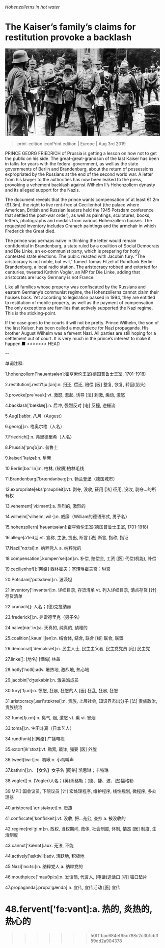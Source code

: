 ###### Hohenzollerns in hot water

# The Kaiser’s family’s claims for restitution provoke a backlash 

![image](images/20190803_EUP501_0.jpg) 

> print-edition iconPrint edition | Europe | Aug 3rd 2019 

PRINCE GEORG FRIEDRICH of Prussia is getting a lesson on how not to get the public on his side. The great-great-grandson of the last Kaiser has been in talks for years with the federal government, as well as the state governments of Berlin and Brandenburg, about the return of possessions expropriated by the Russians at the end of the second world war. A letter from his lawyer to the authorities has now been leaked to the press, provoking a vehement backlash against Wilhelm II’s Hohenzollern dynasty and its alleged support for the Nazis. 

The document reveals that the prince wants compensation of at least €1.2m ($1.3m), the right to live rent-free at Cecilienhof (the palace where American, British and Russian leaders held the 1945 Potsdam conference that settled the post-war order), as well as paintings, sculptures, books, letters, photographs and medals from various Hohenzollern houses. The requested inventory includes Cranach paintings and the armchair in which Frederick the Great died. 

The prince was perhaps naive in thinking the letter would remain confidential in Brandenburg, a state ruled by a coalition of Social Democrats and Die Linke, an ex-communist party, which is preparing for hotly contested state elections. The public reacted with Jacobin fury. “The aristocracy is not noble, but evil,” fumed Tomas Fitzel of Rundfunk Berlin-Brandenburg, a local radio station. The aristocracy robbed and extorted for centuries, tweeted Kathrin Vogler, an MP for Die Linke, adding that aristocrats are lucky Germany is not France. 

Like all families whose property was confiscated by the Russians and eastern Germany’s communist regime, the Hohenzollerns cannot claim their houses back. Yet according to legislation passed in 1994, they are entitled to restitution of mobile property, as well as the payment of compensation. The only exceptions are families that actively supported the Nazi regime. This is the sticking-point. 

If the case goes to the courts it will not be pretty. Prince Wilhelm, the son of the last Kaiser, has been called a mouthpiece for Nazi propaganda. His brother August Wilhelm was a fervent Nazi. All parties are still hoping for a settlement out of court. It is very much in the prince’s interest to make it happen.■ 
<<<<<<< HEAD

-- 

 单词注释:

1.hohenzollern['hәuәntsәlәn]:霍亨索伦王室(德国普鲁士王室, 1701-1918) 

2.restitution[.resti'tju:ʃәn]:n. 归还, 偿还, 赔偿 [医] 整复, 恢复, 转回(胎头) 

3.provoke[prә'vәuk]:vt. 激怒, 惹起, 诱导 [法] 刺激, 煽动, 激怒 

4.backlash['bæklæʃ]:n. 后冲, 强烈反对 [电] 反撞, 逆栅流 

5.Aug[]:abbr. 八月（August） 

6.georg[]:n. 格奥尔格（人名） 

7.Friedrich[]:n. 弗里德里希（人名） 

8.Prussia['prʌʃә]:n. 普鲁士 

9.kaiser['kaizә]:n. 皇帝 

10.Berlin[bә:'lin]:n. 柏林, (软质)柏林毛线 

11.Brandenburg['brændənbə:ɡ]:n. 勃兰登堡（德国城市） 

12.expropriate[eks'prәuprieit]:vt. 剥夺, 没收, 征用 [法] 征用, 没收, 剥夺...的所有权 

13.vehement['vi:imәnt]:a. 热烈的, 激烈的 

14.wilhelm['vilhelm,'wil-]:n. 威廉（William的德语形式, 男子名） 

15.hohenzollern['hәuәntsәlәn]:霍亨索伦王室(德国普鲁士王室, 1701-1918) 

16.allege[ә'ledʒ]:vt. 宣称, 主张, 提出, 断言 [法] 断言, 指称, 指证 

17.Nazi['nɑ:tsi]:n. 纳粹党人 a. 纳粹党的 

18.compensation[.kɒmpen'seiʃәn]:n. 补偿, 赔偿金, 工资 [医] 代偿(机能), 补偿 

19.cecilienhof[]:[网络] 西林霍夫；塞琪琳霍夫宫；琳宫 

20.Potsdam['pɒtsdæm]:n. 波茨坦 

21.inventory['invәntәri]:n. 详细目录, 存货清单 vt. 列入详细目录, 清点存货 [计] 存货清单 

22.cranach[]: 人名；(德)克拉纳赫 

23.frederick[]:n. 弗雷德里克（男子名） 

24.naive[nɑ:'i:v]:a. 天真的, 纯真的, 幼稚的 

25.coalition[.kәuә'liʃәn]:n. 结合体, 结合, 联合 [经] 联合, 联盟 

26.democrat['demәkræt]:n. 民主人士, 民主主义者, 民主党党员 [经] 民主党 

27.linke[]: [地名] [缅甸] 林盖 

28.hotly['hɒtli]:adv. 暑热地, 激烈地, 热心地 

29.jacobin['dʒækәbin]:n. 激进派成员 

30.fury['fjuri]:n. 愤怒, 狂暴, 狂怒的人 [医] 狂乱, 狂暴, 狂怒 

31.aristocracy[.æri'stɒkrәsi]:n. 贵族, 上层社会, 知识界杰出分子 [法] 贵族政治, 贵族统治 

32.fume[fju:m]:n. 臭气, 烟, 激怒 vt. 熏 vi. 冒烟 

33.toma[]:n. 生田斗真（日本艺人） 

34.rundfunk[]:[网络] 广播电视 

35.extort[ik'stɒ:t]:vt. 勒索, 敲诈, 强要 [医] 外旋 

36.tweet[twi:t]:vi. 啁啾 n. 小鸟叫声 

37.kathrin[]:n. 【女名】女子名 [网络] 凯思琳；卡特琳 

38.vogler[]:n. (Vogler)人名；(英)沃格勒；(德、捷、波、法)福格勒 

39.MP[]:国会议员, 下院议员 [计] 宏处理程序, 维护程序, 线性规划, 微程序, 多处理器 

40.aristocrat['æristәkræt]:n. 贵族 

41.confiscate['kɒnfiskeit]:vt. 没收, 把...充公, 查抄 a. 被没收的 

42.regime[rei'ʒi:m]:n. 政权, 当权期间, 政体, 社会制度, 体制, 情态 [医] 制度, 生活制度 

43.cannot['kænɒt]:aux. 无法, 不能 

44.actively['æktivli]:adv. 活跃地, 积极地 

45.Nazi['nɑ:tsi]:n. 纳粹党人 a. 纳粹党的 

46.mouthpiece['mauθpi:s]:n. 发话筒, 代言人, (电话)送话口 [机] 钳口垫片 

47.propaganda[.prɒpә'gændә]:n. 宣传, 宣传活动 [医] 宣传 

48.fervent['fә:vәnt]:a. 热的, 炎热的, 热心的 
=======
>>>>>>> 50f1fbac684ef65c788c2c3b1cb359dd2a904378

